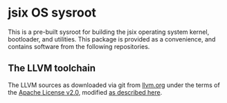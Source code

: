 # jsix OS sysroot

This is a pre-built sysroot for building the jsix operating system kernel,
bootloader, and utilities. This package is provided as a convenience, and
contains software from the following repositories.

## The LLVM toolchain

The LLVM sources as downloaded via git from [llvm.org][llvm] under the terms of
the [Apache License v2.0][apache2], modified [as described here][llvmlic].

[llvm]: https://llvm.org
[apache2]: https://www.apache.org/licenses/LICENSE-2.0
[llvmlic]: https://llvm.org/docs/DeveloperPolicy.html#new-llvm-project-license-framework
